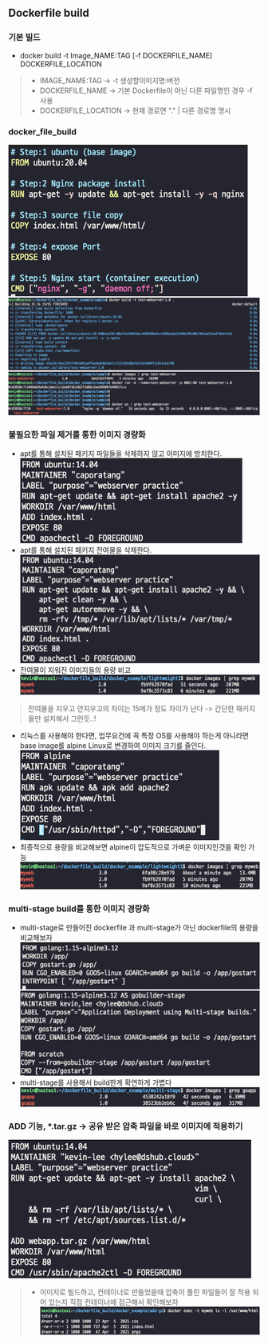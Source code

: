 ## Dockerfile build
### 기본 빌드
- docker build -t Image_NAME:TAG [-f DOCKERFILE_NAME] DOCKERFILE_LOCATION
> - IMAGE_NAME:TAG -> -t 생성할이미지명:버전  
> - DOCKERFILE_NAME -> 기본 Dockerfile이 아닌 다른 파일명인 경우 -f 사용  
> - DOCKERFILE_LOCATION -> 현재 경로면 "." | 다른 경로명 명시

### docker_file_build
![dockerfile_example](../docker_file/img/dockerfile_example.png)    
![basic_build_success](../docker_file/img/basic_build_success.png)  
![build_confirm](../docker_file/img/build_confirm.png)  

### 불필요한 파일 제거를 통한 이미지 경량화
- apt를 통해 설치된 패키지 파일들을 삭제하지 않고 이미지에 방치한다.  
![mywebserver-1](../docker_file/img/mywebserver-1.png)  
- apt를 통해 설치된 패키지 잔여물을 삭제한다.  
![mywebserver-2](../docker_file/img/mywebserver-2.png)  
- 잔여물이 지워진 이미지들의 용량 비교  
![remove_vs_non](../docker_file/img/remove_vs_non.png)    
> 잔여물을 지우고 안지우고의 차이는 15메가 정도 차이가 난다 -> 간단한 패키지들만 설치해서 그런듯..!  
- 리눅스를 사용해야 한다면, 업무요건에 꼭 특정 OS를 사용해야 하는게 아니라면 base image를 alpine Linux로 변경하여 이미지 크기를 줄인다.  
![mywebserver-3](../docker_file/img/mywebserver-3.png)     
- 최종적으로 용량을 비교해보면 alpine이 압도적으로 가벼운 이미지인것을 확인 가능    
![myweb_최종비교](../docker_file/img/myweb_최종비교.png)      

### multi-stage build를 통한 이미지 경량화
- multi-stage로 만들어진 dockerfile 과 multi-stage가 아닌 dockerfile의 용량을 비교해보자  
![no-multi-stage](../docker_file/img/no-multi-stage.png)      
![use-multi-stage](../docker_file/img/use-multi-stage.png)       
- multi-stage를 사용해서 build한게 확연하게 가볍다  
![multi_stage_비교](../docker_file/img/multi_stage_비교.png)    

### ADD 기능, *.tar.gz -> 공유 받은 압축 파일을 바로 이미지에 적용하기  
![add_dockerfile](../docker_file/img/add_dockerfile.png)    
> - 이미지로 빌드하고, 컨테이너로 만들었을때 압축이 풀린 파일들이 잘 적용 되어 있는지 직접 컨테이너에 접근해서 확인해보자  
> ![container_tar](../docker_file/img/container_tar.png)     


